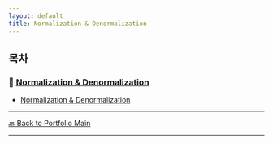 ```yaml
---
layout: default
title: Normalization & Denormalization
---
```


## 목차

### 🔗 [Normalization & Denormalization](/study/database-design/)

- [Normalization & Denormalization](/study/database-design/normalization-and-denormalization)
  
---
[🔙 Back to Portfolio Main](../index.md)

---

